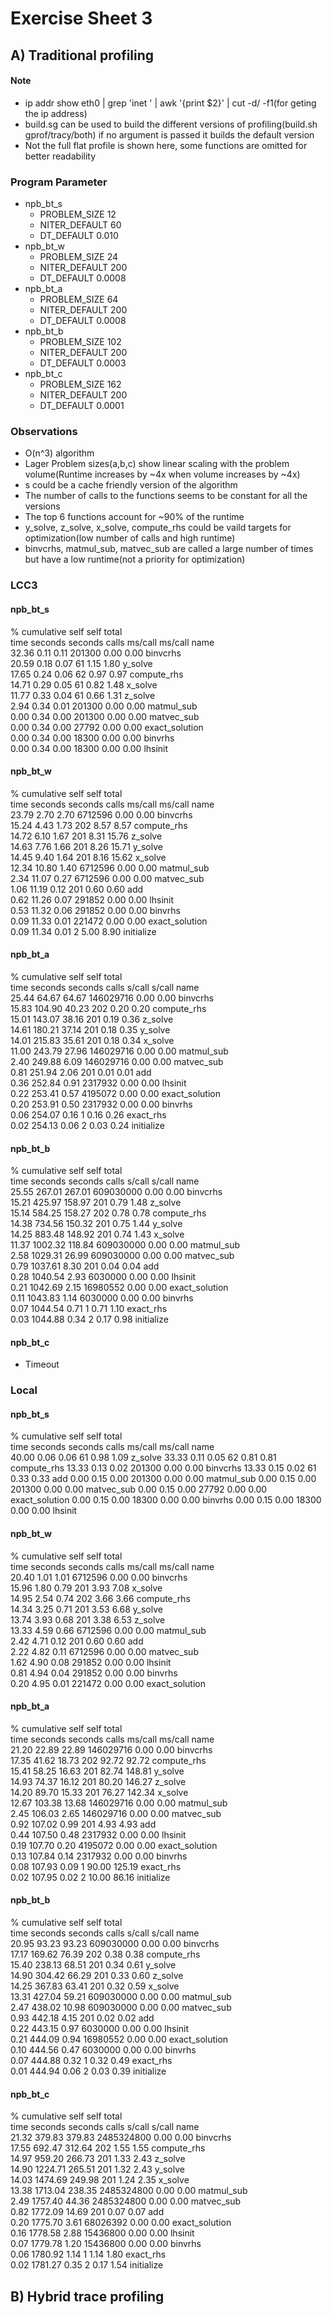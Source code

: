 Exercise Sheet 3
================

A) Traditional profiling
------------------------
#### Note
- ip addr show eth0 | grep 'inet ' | awk '{print $2}' | cut -d/ -f1(for geting the ip address)
- build.sg can be used to build the different versions of profiling(build.sh gprof/tracy/both) if no argument is passed it builds the default version
- Not the full flat profile is shown here, some functions are omitted for better readability

### Program Parameter
- npb_bt_s
    - PROBLEM_SIZE   12
    - NITER_DEFAULT  60
    - DT_DEFAULT     0.010
- npb_bt_w
    - PROBLEM_SIZE   24
    - NITER_DEFAULT  200
    - DT_DEFAULT     0.0008
- npb_bt_a
    - PROBLEM_SIZE   64
    - NITER_DEFAULT  200
    - DT_DEFAULT     0.0008
- npb_bt_b
    - PROBLEM_SIZE   102
    - NITER_DEFAULT  200
    - DT_DEFAULT     0.0003
- npb_bt_c
    - PROBLEM_SIZE   162
    - NITER_DEFAULT  200
    - DT_DEFAULT     0.0001

### Observations
- O(n^3) algorithm
- Lager Problem sizes(a,b,c) show linear scaling with the problem volume(Runtime increases by ~4x when volume increases by ~4x)
- s could be a cache friendly version of the algorithm
- The number of calls to the functions seems to be constant for all the versions
- The top 6 functions account for ~90% of the runtime
- y_solve, z_solve, x_solve, compute_rhs could be vaild targets for optimization(low number of calls and high runtime)
- binvcrhs, matmul_sub, matvec_sub are called a large number of times but have a low runtime(not a priority for optimization)

### LCC3

#### npb_bt_s
  %   cumulative   self              self     total             
 time   seconds   seconds    calls  ms/call  ms/call  name      
 32.36      0.11     0.11   201300     0.00     0.00  binvcrhs  
 20.59      0.18     0.07       61     1.15     1.80  y_solve  
 17.65      0.24     0.06       62     0.97     0.97  compute_rhs  
 14.71      0.29     0.05       61     0.82     1.48  x_solve  
 11.77      0.33     0.04       61     0.66     1.31  z_solve  
  2.94      0.34     0.01   201300     0.00     0.00  matmul_sub  
  0.00      0.34     0.00   201300     0.00     0.00  matvec_sub  
  0.00      0.34     0.00    27792     0.00     0.00  exact_solution  
  0.00      0.34     0.00    18300     0.00     0.00  binvrhs  
  0.00      0.34     0.00    18300     0.00     0.00  lhsinit  

#### npb_bt_w
  %   cumulative   self              self     total             
 time   seconds   seconds    calls  ms/call  ms/call  name      
 23.79      2.70     2.70  6712596     0.00     0.00  binvcrhs  
 15.24      4.43     1.73      202     8.57     8.57  compute_rhs  
 14.72      6.10     1.67      201     8.31    15.76  z_solve  
 14.63      7.76     1.66      201     8.26    15.71  y_solve  
 14.45      9.40     1.64      201     8.16    15.62  x_solve  
 12.34     10.80     1.40  6712596     0.00     0.00  matmul_sub  
  2.34     11.07     0.27  6712596     0.00     0.00  matvec_sub  
  1.06     11.19     0.12      201     0.60     0.60  add  
  0.62     11.26     0.07   291852     0.00     0.00  lhsinit  
  0.53     11.32     0.06   291852     0.00     0.00  binvrhs  
  0.09     11.33     0.01   221472     0.00     0.00  exact_solution  
  0.09     11.34     0.01        2     5.00     8.90  initialize  

#### npb_bt_a
  %   cumulative   self              self     total             
 time   seconds   seconds    calls   s/call   s/call  name      
 25.44     64.67    64.67 146029716     0.00     0.00  binvcrhs  
 15.83    104.90    40.23      202     0.20     0.20  compute_rhs  
 15.01    143.07    38.16      201     0.19     0.36  z_solve  
 14.61    180.21    37.14      201     0.18     0.35  y_solve  
 14.01    215.83    35.61      201     0.18     0.34  x_solve  
 11.00    243.79    27.96 146029716     0.00     0.00  matmul_sub  
  2.40    249.88     6.09 146029716     0.00     0.00  matvec_sub  
  0.81    251.94     2.06      201     0.01     0.01  add  
  0.36    252.84     0.91  2317932     0.00     0.00  lhsinit  
  0.22    253.41     0.57  4195072     0.00     0.00  exact_solution  
  0.20    253.91     0.50  2317932     0.00     0.00  binvrhs  
  0.06    254.07     0.16        1     0.16     0.26  exact_rhs  
  0.02    254.13     0.06        2     0.03     0.24  initialize  

#### npb_bt_b
  %   cumulative   self              self     total             
 time   seconds   seconds    calls   s/call   s/call  name      
 25.55    267.01   267.01 609030000     0.00     0.00  binvcrhs  
 15.21    425.97   158.97      201     0.79     1.48  z_solve  
 15.14    584.25   158.27      202     0.78     0.78  compute_rhs  
 14.38    734.56   150.32      201     0.75     1.44  y_solve  
 14.25    883.48   148.92      201     0.74     1.43  x_solve  
 11.37   1002.32   118.84 609030000     0.00     0.00  matmul_sub  
  2.58   1029.31    26.99 609030000     0.00     0.00  matvec_sub  
  0.79   1037.61     8.30      201     0.04     0.04  add  
  0.28   1040.54     2.93  6030000     0.00     0.00  lhsinit  
  0.21   1042.69     2.15 16980552     0.00     0.00  exact_solution  
  0.11   1043.83     1.14  6030000     0.00     0.00  binvrhs  
  0.07   1044.54     0.71        1     0.71     1.10  exact_rhs  
  0.03   1044.88     0.34        2     0.17     0.98  initialize  

#### npb_bt_c
- Timeout

### Local

#### npb_bt_s
  %   cumulative   self              self     total           
 time   seconds   seconds    calls  ms/call  ms/call  name    
 40.00      0.06     0.06       61     0.98     1.09  z_solve
 33.33      0.11     0.05       62     0.81     0.81  compute_rhs
 13.33      0.13     0.02   201300     0.00     0.00  binvcrhs
 13.33      0.15     0.02       61     0.33     0.33  add
  0.00      0.15     0.00   201300     0.00     0.00  matmul_sub
  0.00      0.15     0.00   201300     0.00     0.00  matvec_sub
  0.00      0.15     0.00    27792     0.00     0.00  exact_solution
  0.00      0.15     0.00    18300     0.00     0.00  binvrhs
  0.00      0.15     0.00    18300     0.00     0.00  lhsinit

#### npb_bt_w
  %   cumulative   self              self     total             
 time   seconds   seconds    calls  ms/call  ms/call  name      
 20.40      1.01     1.01  6712596     0.00     0.00  binvcrhs  
 15.96      1.80     0.79      201     3.93     7.08  x_solve  
 14.95      2.54     0.74      202     3.66     3.66  compute_rhs  
 14.34      3.25     0.71      201     3.53     6.68  y_solve  
 13.74      3.93     0.68      201     3.38     6.53  z_solve  
 13.33      4.59     0.66  6712596     0.00     0.00  matmul_sub  
  2.42      4.71     0.12      201     0.60     0.60  add  
  2.22      4.82     0.11  6712596     0.00     0.00  matvec_sub  
  1.62      4.90     0.08   291852     0.00     0.00  lhsinit  
  0.81      4.94     0.04   291852     0.00     0.00  binvrhs  
  0.20      4.95     0.01   221472     0.00     0.00  exact_solution  

#### npb_bt_a
  %   cumulative   self              self     total             
 time   seconds   seconds    calls  ms/call  ms/call  name      
 21.20     22.89    22.89 146029716     0.00     0.00  binvcrhs  
 17.35     41.62    18.73      202    92.72    92.72  compute_rhs  
 15.41     58.25    16.63      201    82.74   148.81  y_solve  
 14.93     74.37    16.12      201    80.20   146.27  z_solve  
 14.20     89.70    15.33      201    76.27   142.34  x_solve  
 12.67    103.38    13.68 146029716     0.00     0.00  matmul_sub  
  2.45    106.03     2.65 146029716     0.00     0.00  matvec_sub  
  0.92    107.02     0.99      201     4.93     4.93  add  
  0.44    107.50     0.48  2317932     0.00     0.00  lhsinit  
  0.19    107.70     0.20  4195072     0.00     0.00  exact_solution  
  0.13    107.84     0.14  2317932     0.00     0.00  binvrhs  
  0.08    107.93     0.09        1    90.00   125.19  exact_rhs  
  0.02    107.95     0.02        2    10.00    86.16  initialize  

#### npb_bt_b
  %   cumulative   self              self     total             
 time   seconds   seconds    calls   s/call   s/call  name      
 20.95     93.23    93.23 609030000     0.00     0.00  binvcrhs  
 17.17    169.62    76.39      202     0.38     0.38  compute_rhs  
 15.40    238.13    68.51      201     0.34     0.61  y_solve  
 14.90    304.42    66.29      201     0.33     0.60  z_solve  
 14.25    367.83    63.41      201     0.32     0.59  x_solve  
 13.31    427.04    59.21 609030000     0.00     0.00  matmul_sub  
  2.47    438.02    10.98 609030000     0.00     0.00  matvec_sub  
  0.93    442.18     4.15      201     0.02     0.02  add  
  0.22    443.15     0.97  6030000     0.00     0.00  lhsinit  
  0.21    444.09     0.94 16980552     0.00     0.00  exact_solution  
  0.10    444.56     0.47  6030000     0.00     0.00  binvrhs  
  0.07    444.88     0.32        1     0.32     0.49  exact_rhs  
  0.01    444.94     0.06        2     0.03     0.39  initialize  
  
#### npb_bt_c
  %   cumulative   self              self     total             
 time   seconds   seconds    calls   s/call   s/call  name      
 21.32    379.83   379.83 2485324800     0.00     0.00  binvcrhs  
 17.55    692.47   312.64      202     1.55     1.55  compute_rhs  
 14.97    959.20   266.73      201     1.33     2.43  z_solve  
 14.90   1224.71   265.51      201     1.32     2.43  y_solve  
 14.03   1474.69   249.98      201     1.24     2.35  x_solve  
 13.38   1713.04   238.35 2485324800     0.00     0.00  matmul_sub  
  2.49   1757.40    44.36 2485324800     0.00     0.00  matvec_sub  
  0.82   1772.09    14.69      201     0.07     0.07  add  
  0.20   1775.70     3.61 68026392     0.00     0.00  exact_solution  
  0.16   1778.58     2.88 15436800     0.00     0.00  lhsinit  
  0.07   1779.78     1.20 15436800     0.00     0.00  binvrhs  
  0.06   1780.92     1.14        1     1.14     1.80  exact_rhs  
  0.02   1781.27     0.35        2     0.17     1.54  initialize  

B) Hybrid trace profiling
-------------------------